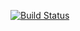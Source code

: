 [![Build Status](https://travis-ci.org/phelisa2020/greetings-webapp.svg?branch=master)](https://travis-ci.org/phelisa2020/greetings-webapp)